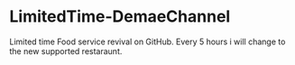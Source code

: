 # LimitedTime-DemaeChannel
Limited time Food service revival on GitHub. Every 5 hours i will change to the new supported restaraunt.
